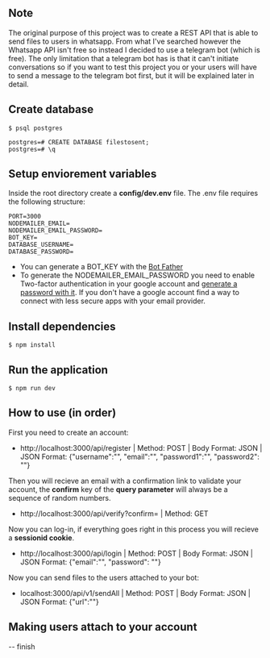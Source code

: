 ## Note
The original purpose of this project was to create a REST API that is able to send files to users in whatsapp. From what I've searched however the Whatsapp API isn't free so instead I decided to use a telegram bot (which is free). 
The only limitation that a telegram bot has is that it can't initiate conversations so if you want to test this project you or your users will have to send a message to the telegram bot first, but it will be explained later in detail.


## Create database
```
$ psql postgres

postgres=# CREATE DATABASE filestosent;
postgres=# \q
```

## Setup enviorement variables
Inside the root directory create a **config/dev.env** file.
The .env file requires the following structure:
```
PORT=3000
NODEMAILER_EMAIL=
NODEMAILER_EMAIL_PASSWORD=
BOT_KEY=
DATABASE_USERNAME=
DATABASE_PASSWORD=
```

* You can generate a BOT_KEY with the [Bot Father](https://t.me/botfather)
* To generate the NODEMAILER_EMAIL_PASSWORD you need to enable Two-factor authentication in your google account and [generate a password with it](https://support.google.com/accounts/answer/185833?hl=en). If you don't have a google account find a way to connect with less secure apps with your email provider.

## Install dependencies
```
$ npm install
```


## Run the application 
```
$ npm run dev
```

## How to use (in order)
First you need to create an account:
* http://localhost:3000/api/register | Method: POST | Body Format: JSON | JSON Format: {"username":"<your-username>", "email":"<your-email>", "password1":"<your-password>", "password2": "<your-password>"}

Then you will recieve an email with a confirmation link to validate your account, the **confirm** key of the **query parameter** will always be a sequence of random numbers.
* http://localhost:3000/api/verify?confirm=<sequence of random numbers> | Method: GET 

Now you can log-in, if everything goes right in this process you will recieve a **sessionid cookie**.
* http://localhost:3000/api/login | Method: POST | Body Format: JSON | JSON Format: {"email":"<your-email>", "password": "<your-password>"}

Now you can send files to the users attached to your bot:
* localhost:3000/api/v1/sendAll | Method: POST | Body Format: JSON | JSON Format: {"url":"<your-url>"}

## Making users attach to your account
-- finish
